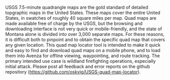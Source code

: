 USGS 7.5-minute quadrangle maps are the gold standard of detailed topgraphic maps in the United States.  These maps cover the entire United States, in swatches of roughly 40 square miles per map.  Quad maps are made available free of charge by the USGS, but the browsing and downloading interface is not very quick or mobile-friendly, and the state of Montana alone is divided into over 3,000 separate maps.  For these reasons, it is difficult both to pinpoint and to obtain the specific quad map that covers any given location.
This quad map locator tool is intended to make it quick and easy to find and download quad maps on a mobile phone, and to load them into Avenza for offline viewing, waypointing, and route tracking.  The primary intended use case is wildland firefighting operations, especially initial attack.  Please post all feedback and error reports on the github repository (https://github.com/oskvig/USGS-quad-map-locator).
